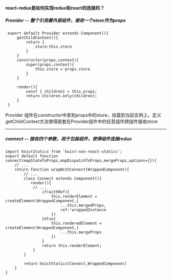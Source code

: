 #### react-redux是如何实现redux和react的连接的？
##### Provider -- 整个引用最外层组件，接收一个store作为props
```
 export default Provider extends Component(){
     getChildContext(){
         return {
             store:this.store
         }
     }
     constructor(props,context){
         super(props,context){
             this.store = props.store
         }
     }

     render(){
         const { children} = this.props;
         return Children.only(children);
     }
 }
```
Provider 组件在constructor中拿到props中的store，挂载到当前实例上。定义getChildContext方法使得嵌套在Provider组件中的任意组件跨组件接收store   

***
##### connect -- 接收四个参数，用于包装组件，使得组件连接redux
```
import hoistStatics from 'hoist-non-react-statics';
export default function connect(mapStateToProps,mapDispatchToProps,mergeProps,options={}){
    // ...
    return function wrapWithConnect(WrappedComponent){
        // ...
        class Connect extends Component(){
           render(){
            // ...
                if(withRef){
                    this.renderElement = createElement(WrappedComponent,{
                        ...this.mergedProps,
                        ref:'wrappedInstance
                    })
                }else{
                    this.renderedElement = createElement(WrappedComponent,{
                        ...this.mergeProps
                    })
                }
                return this.renderElement;
            }
        }
        
        return hoistStatics(Connect,WrappedComponent)
    }
}
```


